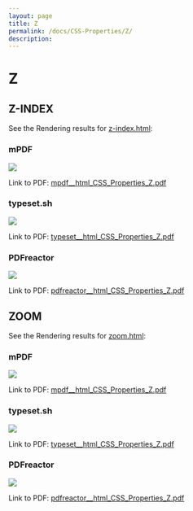 ```yaml
---
layout: page
title: Z
permalink: /docs/CSS-Properties/Z/
description: 
---
```


# Z



## Z-INDEX

See the Rendering results for [z-index.html](/html/CSS%20Properties/Z/z-index.html):

### mPDF
![](mpdf__html_CSS_Properties_Z.png) 

Link to PDF: [mpdf__html_CSS_Properties_Z.pdf](mpdf__html_CSS_Properties_Z.pdf)

### typeset.sh
![](typeset__html_CSS_Properties_Z.png) 

Link to PDF: [typeset__html_CSS_Properties_Z.pdf](typeset__html_CSS_Properties_Z.pdf)

### PDFreactor
![](pdfreactor__html_CSS_Properties_Z.png) 

Link to PDF: [pdfreactor__html_CSS_Properties_Z.pdf](pdfreactor__html_CSS_Properties_Z.pdf)

## ZOOM

See the Rendering results for [zoom.html](/html/CSS%20Properties/Z/zoom.html):

### mPDF
![](mpdf__html_CSS_Properties_Z.png) 

Link to PDF: [mpdf__html_CSS_Properties_Z.pdf](mpdf__html_CSS_Properties_Z.pdf)

### typeset.sh
![](typeset__html_CSS_Properties_Z.png) 

Link to PDF: [typeset__html_CSS_Properties_Z.pdf](typeset__html_CSS_Properties_Z.pdf)

### PDFreactor
![](pdfreactor__html_CSS_Properties_Z.png) 

Link to PDF: [pdfreactor__html_CSS_Properties_Z.pdf](pdfreactor__html_CSS_Properties_Z.pdf)


